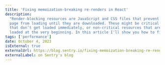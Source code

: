 ```yaml
---
title: 'Fixing memoization-breaking re-renders in React'
description:
  "Render-blocking resources are JavaScript and CSS files that prevent the web
  page from loading until they are downloaded. These might be critical resources
  that don’t get loaded immediately, or non-critical resources that are being
  loaded at the very beginning. In this article I'll show you how to fix them."
tags: ['performance']
date: October 4, 2023
isExternal: true
externalUrl: https://blog.sentry.io/fixing-memoization-breaking-re-renders-in-react/
externalLabel: on Sentry's blog
---
```

